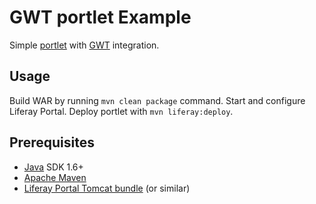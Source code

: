 GWT portlet Example
===================
Simple [portlet](http://www.onjava.com/pub/a/onjava/2005/09/14/what-is-a-portlet.html) with [GWT](http://www.gwtproject.org/) integration.

Usage
------------
Build WAR by running `mvn clean package` command.
Start and configure Liferay Portal.
Deploy portlet with `mvn liferay:deploy`.

Prerequisites
------------
- [Java](https://www.java.com/) SDK 1.6+
- [Apache Maven](https://maven.apache.org/)
- [Liferay Portal Tomcat bundle](https://www.liferay.com/downloads/) (or similar)
